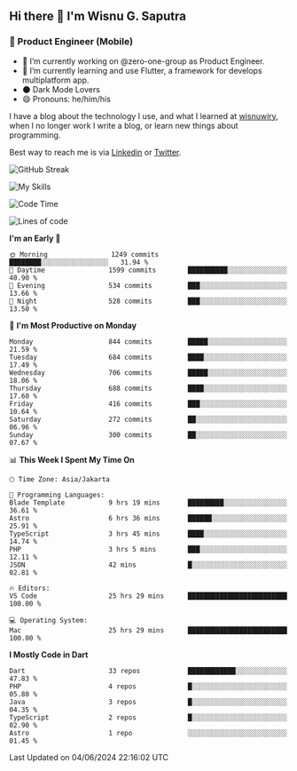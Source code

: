 ## Hi there 👋 I'm Wisnu G. Saputra

### :mobile_phone_off: Product Engineer (Mobile)

- 🔭 I’m currently working on @zero-one-group as Product Engineer.
- 🌱 I’m currently learning and use Flutter, a framework for develops multiplatform app.
- 🌑 Dark Mode Lovers
- 😄 Pronouns: he/him/his

I have a blog about the technology I use, and what I learned at [wisnuwiry](https://wisnuwiry.space/), when I no longer work I write a blog, or learn new things about programming.

Best way to reach me is via [Linkedin](https://www.linkedin.com/in/wisnu-saputra/) or [Twitter](https://twitter.com/wisnuwiry).

![GitHub Streak](https://streak-stats.demolab.com?user=wisnuwiry&theme=dark&hide_border=true)

![My Skills](https://skillicons.dev/icons?i=dart,flutter,kotlin,swift,go,js,css,neovim,git,linux&perline=5)

<!--START_SECTION:waka-->
![Code Time](http://img.shields.io/badge/Code%20Time-1%2C332%20hrs-blue)

![Lines of code](https://img.shields.io/badge/From%20Hello%20World%20I%27ve%20Written-4.4%20million%20lines%20of%20code-blue)

**I'm an Early 🐤** 

```text
🌞 Morning                1249 commits        ████████░░░░░░░░░░░░░░░░░   31.94 % 
🌆 Daytime                1599 commits        ██████████░░░░░░░░░░░░░░░   40.90 % 
🌃 Evening                534 commits         ███░░░░░░░░░░░░░░░░░░░░░░   13.66 % 
🌙 Night                  528 commits         ███░░░░░░░░░░░░░░░░░░░░░░   13.50 % 
```
📅 **I'm Most Productive on Monday** 

```text
Monday                   844 commits         █████░░░░░░░░░░░░░░░░░░░░   21.59 % 
Tuesday                  684 commits         ████░░░░░░░░░░░░░░░░░░░░░   17.49 % 
Wednesday                706 commits         █████░░░░░░░░░░░░░░░░░░░░   18.06 % 
Thursday                 688 commits         ████░░░░░░░░░░░░░░░░░░░░░   17.60 % 
Friday                   416 commits         ███░░░░░░░░░░░░░░░░░░░░░░   10.64 % 
Saturday                 272 commits         ██░░░░░░░░░░░░░░░░░░░░░░░   06.96 % 
Sunday                   300 commits         ██░░░░░░░░░░░░░░░░░░░░░░░   07.67 % 
```


📊 **This Week I Spent My Time On** 

```text
🕑︎ Time Zone: Asia/Jakarta

💬 Programming Languages: 
Blade Template           9 hrs 19 mins       █████████░░░░░░░░░░░░░░░░   36.61 % 
Astro                    6 hrs 36 mins       ██████░░░░░░░░░░░░░░░░░░░   25.91 % 
TypeScript               3 hrs 45 mins       ████░░░░░░░░░░░░░░░░░░░░░   14.74 % 
PHP                      3 hrs 5 mins        ███░░░░░░░░░░░░░░░░░░░░░░   12.11 % 
JSON                     42 mins             █░░░░░░░░░░░░░░░░░░░░░░░░   02.81 % 

🔥 Editors: 
VS Code                  25 hrs 29 mins      █████████████████████████   100.00 % 

💻 Operating System: 
Mac                      25 hrs 29 mins      █████████████████████████   100.00 % 
```

**I Mostly Code in Dart** 

```text
Dart                     33 repos            ████████████░░░░░░░░░░░░░   47.83 % 
PHP                      4 repos             █░░░░░░░░░░░░░░░░░░░░░░░░   05.80 % 
Java                     3 repos             █░░░░░░░░░░░░░░░░░░░░░░░░   04.35 % 
TypeScript               2 repos             █░░░░░░░░░░░░░░░░░░░░░░░░   02.90 % 
Astro                    1 repo              ░░░░░░░░░░░░░░░░░░░░░░░░░   01.45 % 
```




 Last Updated on 04/06/2024 22:16:02 UTC
<!--END_SECTION:waka-->
